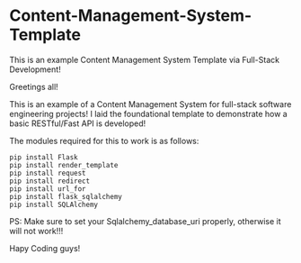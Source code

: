 # Content-Management-System-Template
This is an example Content Management System Template via Full-Stack Development! 

Greetings all! 

This is an example of a Content Management System for full-stack software engineering 
projects! I laid the foundational template to demonstrate how a basic RESTful/Fast API
is developed! 

The modules required for this to work is as follows:

    pip install Flask
    pip install render_template
    pip install request
    pip install redirect
    pip install url_for
    pip install flask_sqlalchemy
    pip install SQLAlchemy

PS: Make sure to set your Sqlalchemy_database_uri properly, otherwise it will not work!!!    

Hapy Coding guys!     
